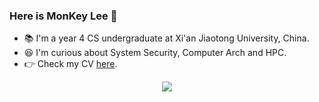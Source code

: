 ### Here is MonKey Lee :wave:

- :books: I'm a year 4 CS undergraduate at Xi'an Jiaotong University, China.
- :satisfied: I'm curious about System Security, Computer Arch and HPC.
- :point_right: Check my CV [here](https://cv.mky.moe/).

<p align="center">
  <img src="https://github-readme-stats.vercel.app/api/top-langs/?username=monkey2000" />
</p>
